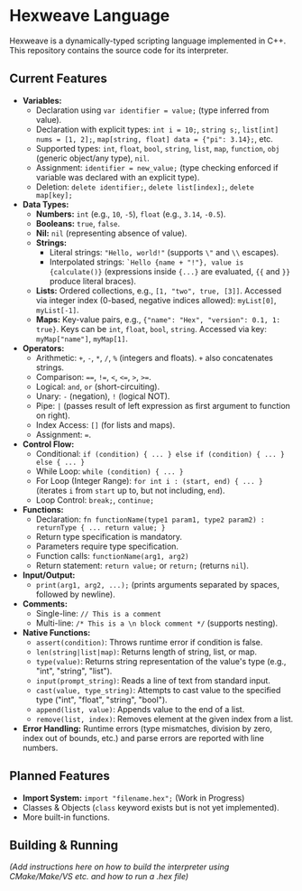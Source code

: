 # Hexweave Language

Hexweave is a dynamically-typed scripting language implemented in C++. This repository contains the source code for its interpreter.

## Current Features

* **Variables:**
    * Declaration using `var identifier = value;` (type inferred from value).
    * Declaration with explicit types: `int i = 10;`, `string s;`, `list[int] nums = [1, 2];`, `map[string, float] data = {"pi": 3.14};`, etc.
    * Supported types: `int`, `float`, `bool`, `string`, `list`, `map`, `function`, `obj` (generic object/any type), `nil`.
    * Assignment: `identifier = new_value;` (type checking enforced if variable was declared with an explicit type).
    * Deletion: `delete identifier;`, `delete list[index];`, `delete map[key];`
* **Data Types:**
    * **Numbers:** `int` (e.g., `10`, `-5`), `float` (e.g., `3.14`, `-0.5`).
    * **Booleans:** `true`, `false`.
    * **Nil:** `nil` (representing absence of value).
    * **Strings:**
        * Literal strings: `"Hello, world!"` (supports `\"` and `\\` escapes).
        * Interpolated strings: `` `Hello {name + "!"}, value is {calculate()} `` (expressions inside `{...}` are evaluated, `{{` and `}}` produce literal braces).
    * **Lists:** Ordered collections, e.g., `[1, "two", true, [3]]`. Accessed via integer index (0-based, negative indices allowed): `myList[0]`, `myList[-1]`.
    * **Maps:** Key-value pairs, e.g., `{"name": "Hex", "version": 0.1, 1: true}`. Keys can be `int`, `float`, `bool`, `string`. Accessed via key: `myMap["name"]`, `myMap[1]`.
* **Operators:**
    * Arithmetic: `+`, `-`, `*`, `/`, `%` (integers and floats). `+` also concatenates strings.
    * Comparison: `==`, `!=`, `<`, `<=`, `>`, `>=`.
    * Logical: `and`, `or` (short-circuiting).
    * Unary: `-` (negation), `!` (logical NOT).
    * Pipe: `|` (passes result of left expression as first argument to function on right).
    * Index Access: `[]` (for lists and maps).
    * Assignment: `=`.
* **Control Flow:**
    * Conditional: `if (condition) { ... } else if (condition) { ... } else { ... }`
    * While Loop: `while (condition) { ... }`
    * For Loop (Integer Range): `for int i : (start, end) { ... }` (iterates `i` from `start` up to, but not including, `end`).
    * Loop Control: `break;`, `continue;`
* **Functions:**
    * Declaration: `fn functionName(type1 param1, type2 param2) : returnType { ... return value; }`
    * Return type specification is mandatory.
    * Parameters require type specification.
    * Function calls: `functionName(arg1, arg2)`
    * Return statement: `return value;` or `return;` (returns `nil`).
* **Input/Output:**
    * `print(arg1, arg2, ...);` (prints arguments separated by spaces, followed by newline).
* **Comments:**
    * Single-line: `// This is a comment`
    * Multi-line: `/* This is a \n block comment */` (supports nesting).
* **Native Functions:**
    * `assert(condition)`: Throws runtime error if condition is false.
    * `len(string|list|map)`: Returns length of string, list, or map.
    * `type(value)`: Returns string representation of the value's type (e.g., "int", "string", "list").
    * `input(prompt_string)`: Reads a line of text from standard input.
    * `cast(value, type_string)`: Attempts to cast value to the specified type ("int", "float", "string", "bool").
    * `append(list, value)`: Appends value to the end of a list.
    * `remove(list, index)`: Removes element at the given index from a list.
* **Error Handling:** Runtime errors (type mismatches, division by zero, index out of bounds, etc.) and parse errors are reported with line numbers.

## Planned Features

* **Import System:** `import "filename.hex";` (Work in Progress)
* Classes & Objects (`class` keyword exists but is not yet implemented).
* More built-in functions.

## Building & Running

*(Add instructions here on how to build the interpreter using CMake/Make/VS etc. and how to run a .hex file)*

